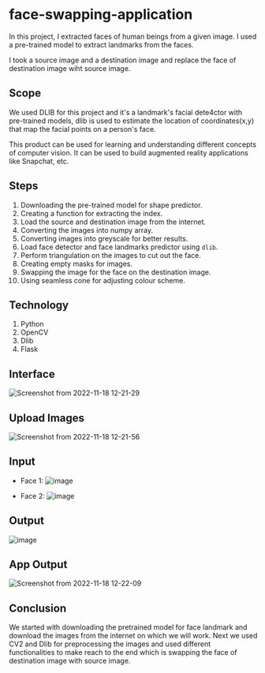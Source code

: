 # face-swapping-application
In this project, I extracted faces of human beings from a given image. I used a pre-trained model to extract landmarks from the faces.

I took a source image and a destination image and replace the face of destination image wiht source image.

## Scope
We used DLIB for this project and it's a landmark's facial dete4ctor with pre-trained models, dlib is used to estimate the location of coordinates(x,y) that map the facial points on a person's face. 

This product can be used for learning and understanding different concepts of computer vision. It can be used to build augmented reality applications like Snapchat, etc. 

## Steps
1. Downloading the pre-trained model for shape predictor. 
2. Creating a function for extracting the index. 
3. Load the source and destination image from the internet. 
4. Converting the images into numpy array.
5. Converting images into greyscale for better results. 
6. Load face detector and face landmarks predictor using `dlib`.
7. Perform triangulation on the images to cut out the face. 
8. Creating empty masks for images. 
9. Swapping the image for the face on the destination image. 
10. Using seamless cone for adjusting colour scheme. 

## Technology
1. Python
2. OpenCV
3. Dlib
4. Flask

## Interface
![Screenshot from 2022-11-18 12-21-29](https://user-images.githubusercontent.com/50231750/202670325-035f9086-6bfa-451a-a544-7b5c179abbf9.png)

## Upload Images
![Screenshot from 2022-11-18 12-21-56](https://user-images.githubusercontent.com/50231750/202670404-9ccc7205-8887-4c73-b89b-b7feb9a0e610.png)

## Input
* Face 1:
![image](https://user-images.githubusercontent.com/50231750/202659679-a6933162-8c48-4a81-b05e-723d861b9e47.png)

* Face 2: 
![image](https://user-images.githubusercontent.com/50231750/202659731-00c1e8f7-e123-4e34-a9f0-cb91da559f77.png)

## Output
![image](https://user-images.githubusercontent.com/50231750/202659806-623b577f-2479-4623-a670-82eb600a842c.png)

## App Output
![Screenshot from 2022-11-18 12-22-09](https://user-images.githubusercontent.com/50231750/202670500-9a570a88-8eea-41bd-ac5c-1a7a6ba5941d.png)

## Conclusion
We started with downloading the pretrained model for face landmark and download the images from the internet on which we will work. Next we used CV2 and Dlib for preprocessing the images and used different functionalities to make reach to the end which is swapping the face of destination image with source image.
